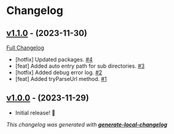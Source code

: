 # Changelog

## [v1.1.0](https://github.com/neogeek/http-simple-serve/tree/v1.1.0) - (2023-11-30)

[Full Changelog](https://github.com/neogeek/http-simple-serve/compare/v1.0.0...v1.1.0)

- [hotfix] Updated packages. [#4](https://github.com/neogeek/http-simple-serve/pull/4)
- [feat] Added auto entry path for sub directories. [#3](https://github.com/neogeek/http-simple-serve/pull/3)
- [hotfix] Added debug error log. [#2](https://github.com/neogeek/http-simple-serve/pull/2)
- [feat] Added tryParseUrl method. [#1](https://github.com/neogeek/http-simple-serve/pull/1)

## [v1.0.0](https://github.com/neogeek/http-simple-serve/tree/v1.0.0) - (2023-11-29)

- Initial release! 🎉

_This changelog was generated with **[generate-local-changelog](https://github.com/neogeek/generate-local-changelog)**_
